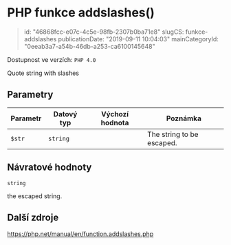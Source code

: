 PHP funkce addslashes()
================================

> id: "46868fcc-e07c-4c5e-98fb-2307b0ba71e8"
> slugCS: funkce-addslashes
> publicationDate: "2019-09-11 10:04:03"
> mainCategoryId: "0eeab3a7-a54b-46db-a253-ca6100145648"

Dostupnost ve verzích: `PHP 4.0`

Quote string with slashes


Parametry
--------------

| Parametr | Datový typ | Výchozí hodnota | Poznámka |
|-----|-----|-----|-----|
| `$str` | `string` |  | The string to be escaped. |


Návratové hodnoty
----------------

`string`

the escaped string.

Další zdroje
------------

https://php.net/manual/en/function.addslashes.php
